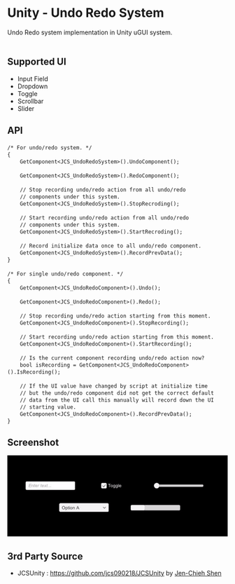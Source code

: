 # Unity - Undo Redo System #

Undo Redo system implementation in Unity uGUI system. <br/><br/>


## Supported UI ##
* Input Field
* Dropdown
* Toggle
* Scrollbar
* Slider


## API ##
```
/* For undo/redo system. */
{
    GetComponent<JCS_UndoRedoSystem>().UndoComponent();

    GetComponent<JCS_UndoRedoSystem>().RedoComponent();
    
    // Stop recording undo/redo action from all undo/redo 
    // components under this system.
    GetComponent<JCS_UndoRedoSystem>().StopRecroding();
    
    // Start recording undo/redo action from all undo/redo 
    // components under this system.
    GetComponent<JCS_UndoRedoSystem>().StartRecroding();
    
    // Record initialize data once to all undo/redo component.
    GetComponent<JCS_UndoRedoSystem>().RecordPrevData();
}

/* For single undo/redo component. */
{
    GetComponent<JCS_UndoRedoComponent>().Undo();

    GetComponent<JCS_UndoRedoComponent>().Redo();
    
    // Stop recording undo/redo action starting from this moment.
    GetComponent<JCS_UndoRedoComponent>().StopRecording();
    
    // Start recording undo/redo action starting from this moment.
    GetComponent<JCS_UndoRedoComponent>().StartRecording();
    
    // Is the current component recording undo/redo action now?
    bool isRecording = GetComponent<JCS_UndoRedoComponent>().IsRecording();
    
    // If the UI value have changed by script at initialize time 
    // but the undo/redo component did not get the correct default 
    // data from the UI call this manually will record down the UI 
    // starting value.
    GetComponent<JCS_UndoRedoComponent>().RecordPrevData();
}
```

## Screenshot ##
<img src="./screenshot/undo_redo_demo.gif"/>


## 3rd Party Source ##
* JCSUnity : https://github.com/jcs090218/JCSUnity by <a href="https://github.com/jcs090218">Jen-Chieh Shen</a>
